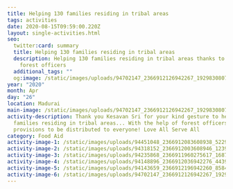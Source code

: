 ```yaml
---
title: Helping 130 families residing in tribal areas
tags: activities
date: 2020-08-15T09:59:00.220Z
layout: single-activities.html
seo:
  twitter:card: summary
  title: Helping 130 families residing in tribal areas
  description: Helping 130 families residing in tribal areas thanks to the help of
    forest officers
  additional_tags: ""
  og:image: /static/images/uploads/94702147_2366912126942267_1929830807271112704_o_2366912120275601.jpg
year: "2020"
month: Apr
day: "26"
location: Madurai
main-image: /static/images/uploads/94702147_2366912126942267_1929830807271112704_o_2366912120275601.jpg
activity-description: Thank you Kesavan Sri for your kind gesture to help 130
  families residing in tribal areas... With the help of forest officers,
  provisions to be distributed to everyone! Love All Serve All
category: Food Aid
activity-image-1: /static/images/uploads/94451048_2366912083608938_5229872665774260224_o_2366912080275605.jpg
activity-image-2: /static/images/uploads/94318152_2366912003608946_1239028804253384704_o_2366912000275613.jpg
activity-image-3: /static/images/uploads/94235868_2366911960275617_1687537885193961472_o_2366911953608951.jpg
activity-image-4: /static/images/uploads/94148896_2366912036942276_4439883108929503232_o_2366912033608943.jpg
activity-image-5: /static/images/uploads/94143659_2366912196942260_8584130411850891264_o_2366912193608927.jpg
activity-image-6: /static/images/uploads/94702147_2366912126942267_1929830807271112704_o_2366912120275601.jpg
---
```

